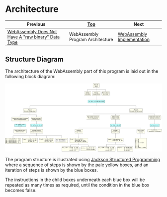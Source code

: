 # Architecture

| Previous | [Top](/chriswhealy/sha256-webassembly) | Next
|---|---|---
| [WebAssembly Does Not Have A "raw binary" Data Type](/chriswhealy/sha256/endianness/) | WebAssembly Program Architecture | [WebAssembly Implementation](/chriswhealy/sha256/implementation/)

## Structure Diagram

The architecture of the WebAssembly part of this program is laid out in the following block diagram:

[![block diagram](/chriswhealy/sha256/img/sha256.png)](/chriswhealy/sha256/img/sha256.png)

The program structure is illustrated using [Jackson Structured Programming](https://en.wikipedia.org/wiki/Jackson_structured_programming) where a sequence of steps is shown by the pale yellow boxes, and an iteration of steps is shown by the blue boxes.

The instructions in the child boxes underneath each blue box will be repeated as many times as required, until the condition in the blue box becomes false.
